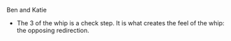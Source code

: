 Ben and Katie

* The 3 of the whip is a check step.  It is what
creates the feel of the whip: the opposing
redirection.
